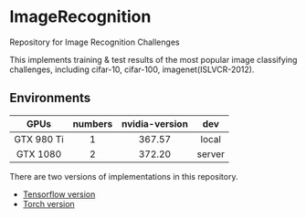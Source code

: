 # ImageRecognition
Repository for Image Recognition Challenges

This implements training & test results of the most popular image classifying challenges, including cifar-10, cifar-100, imagenet(ISLVCR-2012).

## Environments
| GPUs       | numbers | nvidia-version | dev    |
|:----------:|:-------:|:--------------:|:------:|
| GTX 980 Ti | 1       | 367.57         | local  |
| GTX 1080   | 2       | 372.20         | server |

There are two versions of implementations in this repository.
- [Tensorflow version](Tensorflow/)
- [Torch version](Torch/)
